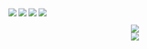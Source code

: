 ### 

![](https://img.shields.io/badge/github-y3ff18-green)
![](https://img.shields.io/badge/python-y3ff18-green)
![](https://img.shields.io/badge/security-y3ff18-green)
![](https://img.shields.io/badge/developer-y3ff18-green)
<div align="center">
    <img  src="https://github-readme-streak-stats.herokuapp.com/?user=y3ff18" />
</div>

<!--
**y3ff18/y3ff18** is a ✨ _special_ ✨ repository because its `README.md` (this file) appears on your GitHub profile.

Here are some ideas to get you started:

- 🔭 I’m currently working on ...
- 🌱 I’m currently learning ...
- 👯 I’m looking to collaborate on ...
- 🤔 I’m looking for help with ...
- 💬 Ask me about ...
- 📫 How to reach me: ...
- 😄 Pronouns: ...
- ⚡ Fun fact: ...
-->
  
    
      
      




<div align="center">
    <img src="https://activity-graph.herokuapp.com/graph?username=Achuan-2&theme=minimal" />
</div>
